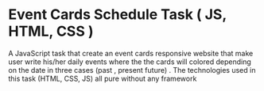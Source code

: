 # Event Cards Schedule Task ( JS, HTML, CSS )
A JavaScript task that create an event cards responsive website that make user write his/her daily events where the the cards will colored depending on the date in three cases (past , present future)
. The technologies used in this task (HTML, CSS, JS) all pure without any framework

